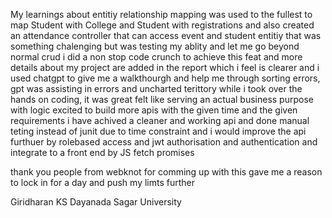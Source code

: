 My learnings about entitiy relationship mapping was used to the fullest to map Student with College and Student with registrations and also created an attendance controller that can access event and student entitiy that was something chalenging but was testing my ablity and let me go beyond normal crud i did a non stop code crunch to achieve this feat and more details about my project are added in the report which i feel is clearer and i used chatgpt to give me a walkthourgh and help me through sorting errors, gpt was assisting in errors and uncharted terittory while i took over the hands on coding, it was great felt like serving an actual business purpose with logic 
excited to build more apis 
with the given time and the given requirements i have achived a cleaner and working api and done manual teting instead of junit due to time constraint and i would improve the api furthuer by rolebased access and jwt authorisation and authentication and integrate to a front end by JS fetch promises

thank you people from webknot for comming up with this gave me a reason to lock in for a day and push my limts further 

Giridharan KS
Dayanada Sagar University
